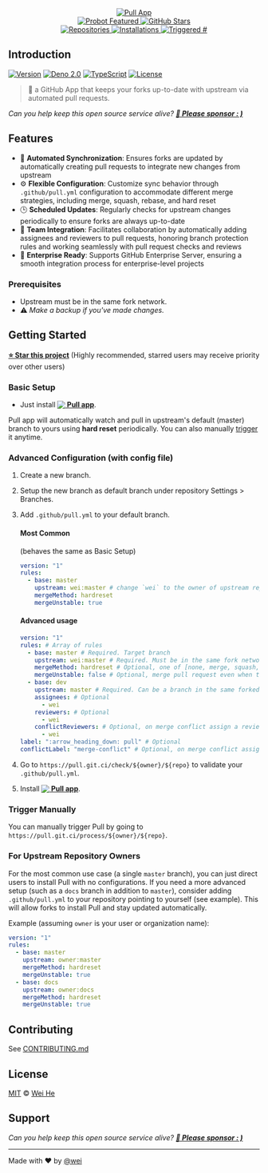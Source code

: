 <!-- deno-fmt-ignore-start -->

<div align="center">

<a href="https://wei.github.io/pull">
  <img src="https://prod.download/pull-social-svg" alt="Pull App">
</a>

</div>

<div align="center">

<a href="https://probot.github.io">
  <img src="https://badgen.net/badge/Probot/Featured/orange?icon=dependabot&cache=86400" alt="Probot Featured">
</a>
<a href="https://github.com/wei/pull">
  <img src="https://badgen.net/github/stars/wei/pull?label=Stars&icon=github&color=pink&cache=300" alt="GitHub Stars">
</a>

</div>

<div align="center">

<a href="https://github.com/apps/pull">
  <img src="https://badgen.net/https/pull.git.ci/badges/repos?color=cyan&cache=600" alt="Repositories">
</a>
<a href="https://github.com/apps/pull">
  <img src="https://badgen.net/https/pull.git.ci/badges/installations?color=blue&cache=600" alt="Installations">
</a>
<a href="https://github.com/issues?q=author:app/pull">
  <img src="https://badgen.net/https/pull.git.ci/badges/triggers?color=purple&cache=600" alt="Triggered #">
</a>

</div>

## Introduction

[![Version][version-badge]][version-url] [![Deno 2.0][deno-badge]][deno-url] [![TypeScript][ts-badge]][ts-url] [![License][license-badge]][license-url]

> 🤖 a GitHub App that keeps your forks up-to-date with upstream via automated
> pull requests.

_Can you help keep this open source service alive? **[💖 Please sponsor : )][pull-sponsor]**_

<!-- deno-fmt-ignore-end -->

## Features

- 🔄 **Automated Synchronization**: Ensures forks are updated by automatically
  creating pull requests to integrate new changes from upstream
- ⚙️ **Flexible Configuration**: Customize sync behavior through
  `.github/pull.yml` configuration to accommodate different merge strategies,
  including merge, squash, rebase, and hard reset
- 🕒 **Scheduled Updates**: Regularly checks for upstream changes periodically
  to ensure forks are always up-to-date
- 👥 **Team Integration**: Facilitates collaboration by automatically adding
  assignees and reviewers to pull requests, honoring branch protection rules and
  working seamlessly with pull request checks and reviews
- 🚀 **Enterprise Ready**: Supports GitHub Enterprise Server, ensuring a smooth
  integration process for enterprise-level projects

### Prerequisites

- Upstream must be in the same fork network.
- ⚠️ _Make a backup if you've made changes._

## Getting Started

**[⭐ Star this project][pull-repo]** (Highly recommended, starred users may
receive priority over other users)

### Basic Setup

- Just install
  **[<img src="https://prod.download/pull-18h-svg" valign="bottom"/> Pull app][pull-app]**.

Pull app will automatically watch and pull in upstream's default (master) branch
to yours using **hard reset** periodically. You can also manually
[trigger](#trigger-manually) it anytime.

### Advanced Configuration (with config file)

1. Create a new branch.
2. Setup the new branch as default branch under repository Settings > Branches.
3. Add `.github/pull.yml` to your default branch.

   #### Most Common
   (behaves the same as Basic Setup)
   ```yaml
   version: "1"
   rules:
     - base: master
       upstream: wei:master # change `wei` to the owner of upstream repo
       mergeMethod: hardreset
       mergeUnstable: true
   ```

   #### Advanced usage
   ```yaml
   version: "1"
   rules: # Array of rules
     - base: master # Required. Target branch
       upstream: wei:master # Required. Must be in the same fork network.
       mergeMethod: hardreset # Optional, one of [none, merge, squash, rebase, hardreset], Default: none.
       mergeUnstable: false # Optional, merge pull request even when the mergeable_state is not clean. Default: false
     - base: dev
       upstream: master # Required. Can be a branch in the same forked repo.
       assignees: # Optional
         - wei
       reviewers: # Optional
         - wei
       conflictReviewers: # Optional, on merge conflict assign a reviewer
         - wei
   label: ":arrow_heading_down: pull" # Optional
   conflictLabel: "merge-conflict" # Optional, on merge conflict assign a custom label, Default: merge-conflict
   ```

4. Go to `https://pull.git.ci/check/${owner}/${repo}` to validate your
   `.github/pull.yml`.
5. Install
   **[<img src="https://prod.download/pull-18h-svg" valign="bottom"/> Pull app][pull-app]**.

### Trigger Manually

You can manually trigger Pull by going to
`https://pull.git.ci/process/${owner}/${repo}`.

### For Upstream Repository Owners

For the most common use case (a single `master` branch), you can just direct
users to install Pull with no configurations. If you need a more advanced setup
(such as a `docs` branch in addition to `master`), consider adding
`.github/pull.yml` to your repository pointing to yourself (see example). This
will allow forks to install Pull and stay updated automatically.

Example (assuming `owner` is your user or organization name):

```yaml
version: "1"
rules:
  - base: master
    upstream: owner:master
    mergeMethod: hardreset
    mergeUnstable: true
  - base: docs
    upstream: owner:docs
    mergeMethod: hardreset
    mergeUnstable: true
```

## Contributing

See [CONTRIBUTING.md](./.github/CONTRIBUTING.md)

## License

[MIT](LICENSE) © [Wei He][pull-sponsor]

## Support

_Can you help keep this open source service alive?
**[💖 Please sponsor : )][pull-sponsor]**_

---

Made with ❤️ by [@wei](https://github.com/wei)

[version-badge]: https://badgen.net/https/pull.git.ci/badges/version?label=Version&color=green&cache=300
[version-url]: https://pull.git.ci/version
[deno-badge]: https://img.shields.io/badge/Deno%202.0-000000?logo=Deno&logoColor=ffffff
[deno-url]: https://deno.com
[ts-badge]: https://badgen.net/badge/_/TypeScript/blue?&label=&icon=typescript&cache=86400
[ts-url]: https://www.typescriptlang.org
[license-badge]: https://badgen.net/badge/License/MIT/black?cache=86400
[license-url]: https://wei.mit-license.org
[pull-app]: https://github.com/apps/pull
[pull-repo]: https://github.com/wei/pull
[pull-sponsor]: https://prod.download/pull-readme-sponsor
